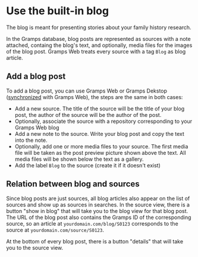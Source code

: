 # Use the built-in blog

The blog is meant for presenting stories about your family history research.

In the Gramps database, blog posts are represented as sources with a note attached, containg the blog's text, and optionally, media files for the images of the blog post. Gramps Web treats every source with a tag `Blog` as blog article.

## Add a blog post

To add a blog post, you can use Gramps Web or Gramps Dekstop ([synchronized](sync.md) with Gramps Web), the steps are the same in both cases:

- Add a new source. The title of the source will be the title of your blog post, the author of the source will be the author of the post.
- Optionally, associate the source with a repository corresponding to your Gramps Web blog
- Add a new note to the source. Write your blog post and copy the text into the note.
- Optionally, add one or more media files to your source. The first media file will be taken as the post preview picture shown above the text. All media files will be shown below the text as a gallery.
- Add the label `Blog` to the source (create it if it doesn't exist)

## Relation between blog and sources

Since blog posts are just sources, all blog articles also appear on the list of sources and show up as sources in searches. In the source view, there is a button "show in blog" that will take you to the blog view for that blog post. The URL of the blog post also contains the Gramps ID of the corresponding source, so an article at `yourdomain.com/blog/S0123` corresponds to the source at `yourdomain.com/source/S0123`.

At the bottom of every blog post, there is a button "details" that will take you to the source view.